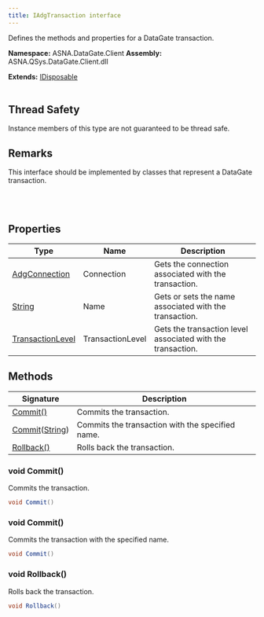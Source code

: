 ```yaml
---
title: IAdgTransaction interface
---
```


Defines the methods and properties for a DataGate transaction.

**Namespace:** ASNA.DataGate.Client
**Assembly:** ASNA.QSys.DataGate.Client.dll

**Extends:** [IDisposable](https://learn.microsoft.com/en-us/dotnet/api/system.idisposable?view=net-8.0)
<br>
<br>
## Thread Safety

Instance members of this type are not guaranteed to be thread safe.


## Remarks
This interface should be implemented by classes that represent a DataGate transaction.

<br>
<br>

## Properties

| Type | Name | Description
| --- | --- | --- 
| [AdgConnection](/reference/datagate/datagate-client/adg-connection.html) | Connection | Gets the connection associated with the transaction. |
| [String](https://learn.microsoft.com/en-us/dotnet/api/system.string?view=net-8.0) | Name | Gets or sets the name associated with the transaction. |
| [TransactionLevel](/reference/datagate/datagate-common/transaction-level.html) | TransactionLevel | Gets the transaction level associated with the transaction. |

## Methods

| Signature | Description |
| --- | --- |
| [Commit()](#void-commit) | Commits the transaction.
| [Commit](#void-commit)([String](https://docs.microsoft.com/en-us/dotnet/api/system.string)) | Commits the transaction with the specified name.
| [Rollback()](#void-rollback) | Rolls back the transaction.

### void Commit()

Commits the transaction.

```cs
void Commit()
```

### void Commit()

Commits the transaction with the specified name.

```cs
void Commit()
```

### void Rollback()

Rolls back the transaction.

```cs
void Rollback()
```
